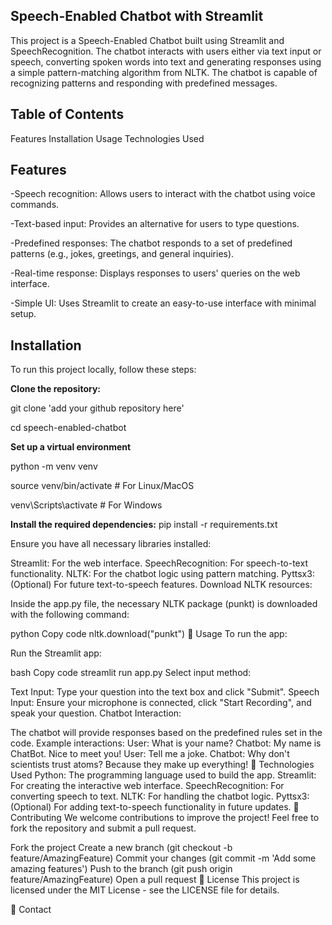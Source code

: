 ## Speech-Enabled Chatbot with Streamlit
This project is a Speech-Enabled Chatbot built using Streamlit and SpeechRecognition. 
The chatbot interacts with users either via text input or speech, converting spoken words into text and generating responses using a simple pattern-matching algorithm from NLTK. 
The chatbot is capable of recognizing patterns and responding with predefined messages.

## Table of Contents

Features
Installation
Usage
Technologies Used


## Features
-Speech recognition: Allows users to interact with the chatbot using voice commands.

-Text-based input: Provides an alternative for users to type questions.

-Predefined responses: The chatbot responds to a set of predefined patterns (e.g., jokes, greetings, and general inquiries).

-Real-time response: Displays responses to users' queries on the web interface.

-Simple UI: Uses Streamlit to create an easy-to-use interface with minimal setup.

## Installation
To run this project locally, follow these steps:

**Clone the repository:**

git clone 'add your github repository here'

cd speech-enabled-chatbot


**Set up a virtual environment**

python -m venv venv

source venv/bin/activate    # For Linux/MacOS

venv\Scripts\activate       # For Windows

**Install the required dependencies:**
pip install -r requirements.txt

Ensure you have all necessary libraries installed:

Streamlit: For the web interface.
SpeechRecognition: For speech-to-text functionality.
NLTK: For the chatbot logic using pattern matching.
Pyttsx3: (Optional) For future text-to-speech features.
Download NLTK resources:

Inside the app.py file, the necessary NLTK package (punkt) is downloaded with the following command:

python
Copy code
nltk.download("punkt")
📄 Usage
To run the app:

Run the Streamlit app:

bash
Copy code
streamlit run app.py
Select input method:

Text Input: Type your question into the text box and click "Submit".
Speech Input: Ensure your microphone is connected, click "Start Recording", and speak your question.
Chatbot Interaction:

The chatbot will provide responses based on the predefined rules set in the code.
Example interactions:
User: What is your name?
Chatbot: My name is ChatBot. Nice to meet you!
User: Tell me a joke.
Chatbot: Why don't scientists trust atoms? Because they make up everything!
🧰 Technologies Used
Python: The programming language used to build the app.
Streamlit: For creating the interactive web interface.
SpeechRecognition: For converting speech to text.
NLTK: For handling the chatbot logic.
Pyttsx3: (Optional) For adding text-to-speech functionality in future updates.
🤝 Contributing
We welcome contributions to improve the project! Feel free to fork the repository and submit a pull request.

Fork the project
Create a new branch (git checkout -b feature/AmazingFeature)
Commit your changes (git commit -m 'Add some amazing features')
Push to the branch (git push origin feature/AmazingFeature)
Open a pull request
📝 License
This project is licensed under the MIT License - see the LICENSE file for details.

📧 Contact
